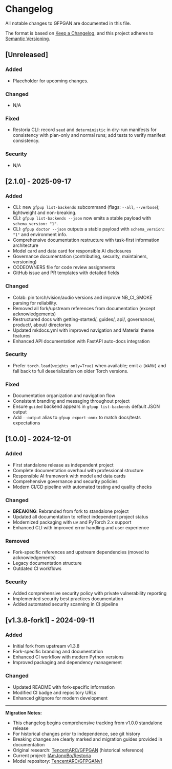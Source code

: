 <!-- markdownlint-disable MD024 -->
# Changelog

All notable changes to GFPGAN are documented in this file.

The format is based on [Keep a Changelog](https://keepachangelog.com/en/1.0.0/),
and this project adheres to [Semantic Versioning](https://semver.org/spec/v2.0.0.html).

## [Unreleased]

### Added

- Placeholder for upcoming changes.

### Changed

- N/A

### Fixed

- Restoria CLI: record `seed` and `deterministic` in dry-run manifests for
  consistency with plan-only and normal runs; add tests to verify manifest
  consistency.

### Security

- N/A

## [2.1.0] - 2025-09-17

### Added

- CLI: new `gfpup list-backends` subcommand (flags: `--all`, `--verbose`);
  lightweight and non-breaking.
- CLI: `gfpup list-backends --json` now emits a stable payload with
  `schema_version: "1"`.
- CLI: `gfpup doctor --json` outputs a stable payload with
  `schema_version: "1"` and environment info.
- Comprehensive documentation restructure with task-first information
  architecture
- Model card and data card for responsible AI disclosures
- Governance documentation (contributing, security, maintainers, versioning)
- CODEOWNERS file for code review assignments
- GitHub issue and PR templates with detailed fields

### Changed

- Colab: pin torch/vision/audio versions and improve NB_CI_SMOKE parsing for reliability.
- Removed all fork/upstream references from documentation (except acknowledgements)
- Restructured docs with getting-started/, guides/, api/, governance/, product/,
  about/ directories
- Updated mkdocs.yml with improved navigation and Material theme features
- Enhanced API documentation with FastAPI auto-docs integration

### Security

- Prefer `torch.load(weights_only=True)` when available; emit a `[WARN]` and
  fall back to full deserialization on older Torch versions.

### Fixed

- Documentation organization and navigation flow
- Consistent branding and messaging throughout project
- Ensure `guided` backend appears in `gfpup list-backends` default JSON output
- Add `--output` alias to `gfpup export-onnx` to match docs/tests expectations

## [1.0.0] - 2024-12-01

### Added

- First standalone release as independent project
- Complete documentation overhaul with professional structure
- Responsible AI framework with model and data cards
- Comprehensive governance and security policies
- Modern CI/CD pipeline with automated testing and quality checks

### Changed

- **BREAKING**: Rebranded from fork to standalone project
- Updated all documentation to reflect independent project status
- Modernized packaging with uv and PyTorch 2.x support
- Enhanced CLI with improved error handling and user experience

### Removed

- Fork-specific references and upstream dependencies (moved to acknowledgements)
- Legacy documentation structure
- Outdated CI workflows

### Security

- Added comprehensive security policy with private vulnerability reporting
- Implemented security best practices documentation
- Added automated security scanning in CI pipeline

## [v1.3.8-fork1] - 2024-09-11

### Added

- Initial fork from upstream v1.3.8
- Fork-specific branding and documentation
- Enhanced CI workflow with modern Python versions
- Improved packaging and dependency management

### Changed

- Updated README with fork-specific information
- Modified CI badge and repository URLs
- Enhanced gitignore for modern development

---

**Migration Notes:**

- This changelog begins comprehensive tracking from v1.0.0 standalone release
- For historical changes prior to independence, see git history
- Breaking changes are clearly marked and migration guides provided in documentation
- Original research: [TencentARC/GFPGAN](https://github.com/TencentARC/GFPGAN)
  (historical reference)
- Current project: [IAmJonoBo/Restoria](https://github.com/IAmJonoBo/Restoria)
- Model repository: [TencentARC/GFPGANv1](https://huggingface.co/TencentARC/GFPGANv1)
